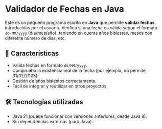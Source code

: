 # Validador de Fechas en Java

Este es un pequeño programa escrito en **Java** que permite **validar fechas** introducidas por el usuario. Verifica si una fecha es válida según el formato `dd/MM/yyyy` (día/mes/año), teniendo en cuenta años bisiestos, meses con diferente número de días, etc.

## 🧾 Características

- Valida fechas en formato `dd/MM/yyyy`.
- Comprueba la existencia real de la fecha (por ejemplo, no permite 31/02/2023).
- Gestión de años bisiestos correctamente.
- Fácil de integrar y reutilizar en otros proyectos.

## 🛠️ Tecnologías utilizadas

- Java 21 (puede funcionar con versiones anteriores, desde Java 8).
- Sin dependencias externas (puro Java).
